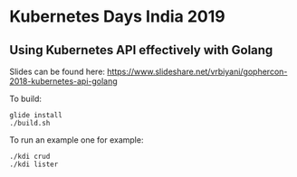 #  Kubernetes Days India 2019

## Using Kubernetes API effectively with Golang

Slides can be found here:
https://www.slideshare.net/vrbiyani/gophercon-2018-kubernetes-api-golang

To build:

```
glide install
./build.sh
```

To run an example one for example:

```
./kdi crud
./kdi lister
```
